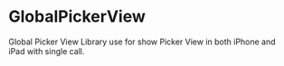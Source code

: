 GlobalPickerView
================

Global Picker View Library use for show Picker View in both iPhone and iPad with single call.

